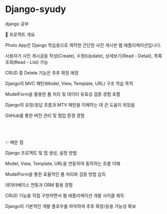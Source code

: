 # Django-syudy
django 공부

📌 프로젝트 개요<br>

Photo App은 Django 학습용으로 제작한 간단한 사진 게시판 웹 애플리케이션입니다.<br>

사용자가 사진 게시글을 작성(Create), 수정(Update), 상세보기(Read - Detail), 목록 조회(Read - List) 가능<br>

CRUD 중 Delete 기능은 추후 확장 예정<br>

Django의 MVC 패턴(Model, View, Template, URL) 구조 학습 목적<br>

ModelForm을 활용한 폼 처리 및 데이터 유효성 검증 경험 포함<br>

Django의 요청/응답 흐름과 MTV 패턴을 이해하는 데 큰 도움이 되었음<br>

GitHub를 통한 버전 관리 및 협업 환경 경험<br><br><br><br>

✨ 배운 점<br>

Django 프로젝트 및 앱 생성, 설정 방법<br>

Model, View, Template, URL을 연동하여 동작하는 흐름 이해<br>

ModelForm을 통한 효율적인 폼 처리와 검증 방법 습득<br>

데이터베이스 연동과 ORM 활용 경험<br>

CRUD 기능을 직접 구현하면서 웹 애플리케이션 개발 사이클 체득

Django의 기본적인 개발 플로우를 파악하여 추후 확장/응용 가능성 확보


